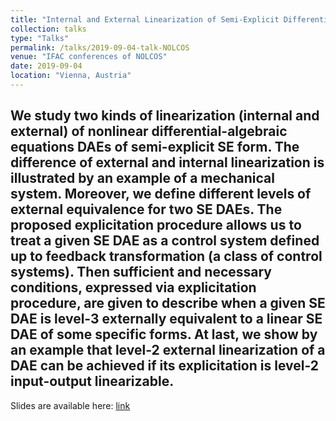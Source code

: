 ```yaml
---
title: "Internal and External Linearization of Semi-Explicit Differential-Algebraic Equations"
collection: talks
type: "Talks"
permalink: /talks/2019-09-04-talk-NOLCOS
venue: "IFAC conferences of NOLCOS"
date: 2019-09-04
location: "Vienna, Austria"
---
```


We study two kinds of linearization (internal and external) of nonlinear
differential-algebraic equations DAEs of semi-explicit SE form. The difference of external and
internal linearization is illustrated by an example of a mechanical system. Moreover, we define
different levels of external equivalence for two SE DAEs. The proposed explicitation procedure
allows us to treat a given SE DAE as a control system defined up to feedback transformation (a
class of control systems). Then sufficient and necessary conditions, expressed via explicitation
procedure, are given to describe when a given SE DAE is level-3 externally equivalent to a
linear SE DAE of some specific forms. At last, we show by an example that level-2 external
linearization of a DAE can be achieved if its explicitation is level-2 input-output linearizable.
---

Slides are available here: [link](https://chenyahao.github.io/files/talkNolcos.pdf)